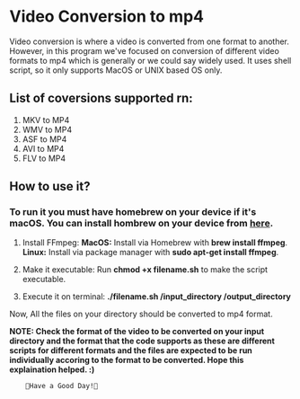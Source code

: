 # Video Conversion to mp4
Video conversion is where a video is converted from one format to another. However, in this program we've focused on conversion of different video formats to mp4 which is generally or we could say widely used. It uses shell script, so it only supports MacOS or UNIX based OS only.

## List of coversions supported rn:
1. MKV to MP4
2. WMV to MP4
3. ASF to MP4
4. AVI to MP4
5. FLV to MP4

## How to use it?
### To run it you must have homebrew on your device if it's macOS. You can install hombrew on your device from [here](https://brew.sh/).

1. Install FFmpeg:
   **MacOS:** Install via Homebrew with **brew install ffmpeg**.
   **Linux:** Install via package manager with **sudo apt-get install ffmpeg**.

2. Make it executable:
   Run **chmod +x filename.sh** to make the script executable.

3. Execute it on terminal:
   **./filename.sh /input_directory /output_directory**

Now, All the files on your directory should be converted to mp4 format.

**NOTE: Check the format of the video to be converted on your input directory and the format that the code supports as these are different scripts for different formats and the files
        are expected to be run individually accoring to the format to be converted. Hope this explaination helped. :)**

        🌸Have a Good Day!🌸

